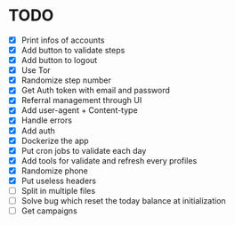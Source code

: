 # TODO

- [x] Print infos of accounts
- [x] Add button to validate steps
- [x] Add button to logout
- [x] Use Tor
- [x] Randomize step number
- [x] Get Auth token with email and password
- [x] Referral management through UI
- [x] Add user-agent + Content-type
- [x] Handle errors
- [x] Add auth
- [x] Dockerize the app
- [x] Put cron jobs to validate each day
- [x] Add tools for validate and refresh every profiles
- [x] Randomize phone
- [x] Put useless headers
- [ ] Split in multiple files
- [ ] Solve bug which reset the today balance at initialization
- [ ] Get campaigns
